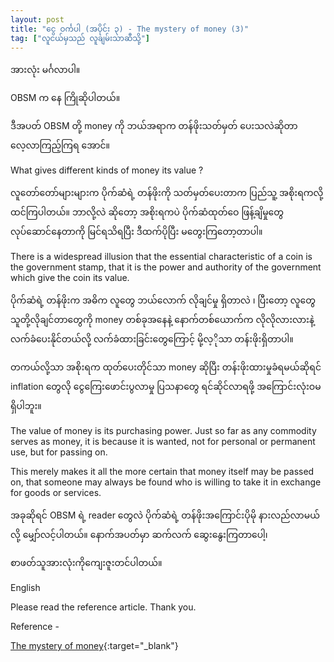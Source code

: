 ```yaml
---
layout: post
title: "ငွေ ဝင်္ကပါ (အပိုင်း ၃) - The mystery of money (3)"
tag: ["လူငယ်မှသည် လူချမ်းသာဆီသို့"]
---
```


အားလုံး မင်္ဂလာပါ။

OBSM က နေ ကြိုဆိုပါတယ်။

ဒီအပတ် OBSM တို့ money ကို ဘယ်အရာက တန်ဖိုးသတ်မှတ် ပေးသလဲဆိုတာ လေ့လာကြည့်ကြရ အောင်။

What gives different kinds of money its value ?

လူတော်တော်များများက ပိုက်ဆံရဲ့ တန်ဖိုးကို သတ်မှတ်ပေးတာက ပြည်သူ့ အစိုးရကလို့ ထင်ကြပါတယ်။ ဘာလို့လဲ ဆိုတော့ အစိုးရကပဲ ပိုက်ဆံထုတ်ဝေ ဖြန့်ချိမှုတွေ လုပ်ဆောင်နေတာကို မြင်ရသိရပြီး ဒီထက်ပိုပြီး မတွေးကြတော့တာပါ။

<!-- more -->


There is a widespread illusion that the essential characteristic of a coin
is the government stamp, that it is the power and authority of the government
which give the coin its value.

ပိုက်ဆံရဲ့ တန်ဖိုးက အဓိက လူတွေ ဘယ်လောက် လိုချင်မှု ရှိတာလဲ ၊ ပြီးတော့ လူတွေ သူတို့လိုချင်တာတွေကို money တစ်ခုအနေနဲ့ နောက်တစ်ယောက်က လိုလိုလားလားနဲ့ လက်ခံပေးနိုင်တယ်လို့ လက်ခံထားခြင်းတွေကြောင့် မို့လ့ိုသာ တန်းဖိုးရှိတာပါ။

တကယ်လို့သာ အစိုးရက ထုတ်ပေးတိုင်သာ money ဆိုပြီး တန်းဖိုးထားမှုခံရမယ်ဆိုရင် inflation တွေလို ငွေကြေးဖောင်းပွလာမှု ပြသနာတွေ ရင်ဆိုင်လာရဖို့ အကြောင်းလုံးဝမရှိပါဘူး။

The value of money is its purchasing power.
Just so far as any commodity serves as money, it is because it is wanted, not for personal or permanent use, but for passing on.

This merely makes it all the more certain that money itself may be passed on, that someone may always be found who is willing to take it in exchange for goods or services.

အခုဆိုရင် OBSM ရဲ့ reader တွေလဲ ပိုက်ဆံရဲ့ တန်ဖိုးအကြောင်းပိုမို နားလည်လာမယ်လို့ မျှော်လင့်ပါတယ်။ နောက်အပတ်မှာ ဆက်လက် ဆွေးနွေးကြတာပေါ့၊

စာဖတ်သူအားလုံးကိုကျေးဇူးတင်ပါတယ်။

English

Please read the reference article. Thank you.

Reference -

[The mystery of money](https://drive.google.com/file/d/1cGWJty0yCohcvRLBCXoWM4E0Ysp5HvJA/view?fbclid=IwAR1oTf2UpuhdrnjWsIxw8G28npWl4vAosYEnee3m591rWXRzQpht2mu__aY){:target="_blank"}
